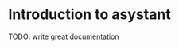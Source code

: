 # Introduction to asystant

TODO: write [great documentation](http://jacobian.org/writing/what-to-write/)
